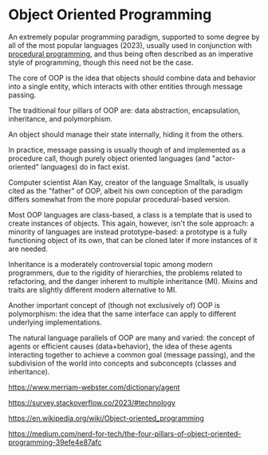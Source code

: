 # Object Oriented Programming

An extremely popular programming paradigm, supported to some degree by all of the most popular languages (2023), usually used in conjunction with [procedural programming](./1-procedural.md), and thus being often described as an imperative style of programming, though this need not be the case.

The core of OOP is the idea that objects should combine data and behavior into a single entity, which interacts with other entities through message passing. 

The traditional four pillars of OOP are: data abstraction, encapsulation, inheritance, and polymorphism.

An object should manage their state internally, hiding it from the others.

In practice, message passing is usually though of and implemented as a procedure call, though purely object oriented languages (and "actor-oriented" languages) do in fact exist.

Computer scientist Alan Kay, creator of the language Smalltalk, is usually cited as the "father" of OOP, albeit his own conception of the paradigm differs somewhat from the more popular procedural-based version.

Most OOP languages are class-based, a class is a template that is used to create instances of objects. This again, however, isn't the sole approach: a minority of languages are instead prototype-based: a prototype is a fully functioning object of its own, that can be cloned later if more instances of it are needed.

Inheritance is a moderately controversial topic among modern programmers, due to the rigidity of hierarchies, the problems related to refactoring, and the danger inherent to multiple inheritance (MI). Mixins and traits are slightly different modern alternative to MI.

Another important concept of (though not exclusively of) OOP is polymorphism: the idea that the same interface can apply to different underlying implementations.

The natural language parallels of OOP are many and varied: the concept of agents or efficient causes (data+behavior), the idea of these agents interacting together to achieve a common goal (message passing), and the subdivision of the world into concepts and subconcepts (classes and inheritance).

https://www.merriam-webster.com/dictionary/agent

https://survey.stackoverflow.co/2023/#technology

https://en.wikipedia.org/wiki/Object-oriented_programming

https://medium.com/nerd-for-tech/the-four-pillars-of-object-oriented-programming-39efe4e87afc